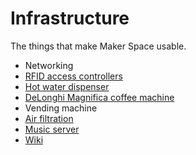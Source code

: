 # Infrastructure

The things that make Maker Space usable.

- Networking
- [RFID access controllers](./rfid_access_controllers/)
- [Hot water dispenser](./bosch_tassimo_machine/)
- [DeLonghi Magnifica coffee machine](./delonghi_coffee_machine/)
- Vending machine
- [Air filtration](./air_filtration/)
- [Music server](./music_server/)
- [Wiki](./wiki/)
